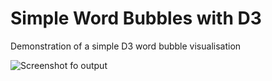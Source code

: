 Simple Word Bubbles with D3
===========================

Demonstration of a simple D3 word bubble visualisation

![Screenshot fo output](https://github.com/ttfnrob/D3WordBubbleExample/blob/master/demo.png "Screenshot fo output")
